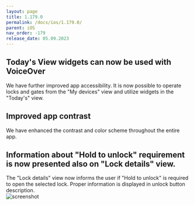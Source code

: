 ```yaml
---
layout: page
title: 1.179.0
permalink: /docs/ios/1.179.0/
parent: iOS
nav_order: -179
release_date: 05.09.2023
---
```


## Today's View widgets can now be used with VoiceOver
We have further improved app accessibility. It is now possible to operate locks and gates from the "My devices" view and utilize widgets in the "Today's" view.

## Improved app contrast
We have enhanced the contrast and color scheme throughout the entire app.

## Information about "Hold to unlock" requirement is now presented also on "Lock details" view.
The "Lock details" view now informs the user if "Hold to unlock" is required to open the selected lock. Proper information is displayed in unlock button description.\
![screenshot](/tedee-release-notes/docs/ios/assets/1.179.0-hold-to-unlock.png)
